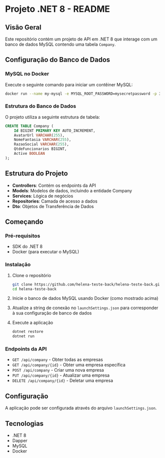 # Projeto .NET 8 - README

## Visão Geral
Este repositório contém um projeto de API em .NET 8 que interage com um banco de dados MySQL contendo uma tabela `Company`.

## Configuração do Banco de Dados

### MySQL no Docker
Execute o seguinte comando para iniciar um contêiner MySQL:

```bash
docker run --name my-mysql -e MYSQL_ROOT_PASSWORD=mysecretpassword -p 3308:3306 -d --rm mysql:latest
```

### Estrutura do Banco de Dados
O projeto utiliza a seguinte estrutura de tabela:

```sql
CREATE TABLE Company (
    Id BIGINT PRIMARY KEY AUTO_INCREMENT,
    AvatarUrl VARCHAR(255),
    NomeFantasia VARCHAR(255),
    RazaoSocial VARCHAR(255),
    QtdeFuncionarios BIGINT,
    Active BOOLEAN
);
```

## Estrutura do Projeto
- **Controllers**: Contém os endpoints da API
- **Models**: Modelos de dados, incluindo a entidade Company
- **Services**: Lógica de negócios
- **Repositories**: Camada de acesso a dados
- **Dto**: Objetos de Transferência de Dados

## Começando

### Pré-requisitos
- SDK do .NET 8
- Docker (para executar o MySQL)

### Instalação
1. Clone o repositório
   ```bash
   git clone https://github.com/helena-teste-back/helena-teste-back.git
   cd helena-teste-back
   ```

2. Inicie o banco de dados MySQL usando Docker (como mostrado acima)

3. Atualize a string de conexão no `launchSettings.json` para corresponder à sua configuração de banco de dados

4. Execute a aplicação
   ```bash
   dotnet restore
   dotnet run
   ```

### Endpoints da API
- `GET /api/company` - Obter todas as empresas
- `GET /api/company/{id}` - Obter uma empresa específica
- `POST /api/company` - Criar uma nova empresa
- `PUT /api/company/{id}` - Atualizar uma empresa
- `DELETE /api/company/{id}` - Deletar uma empresa

## Configuração
A aplicação pode ser configurada através do arquivo `launchSettings.json`.

## Tecnologias
- .NET 8
- Dapper
- MySQL
- Docker


